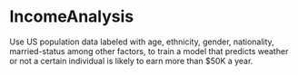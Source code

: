 # IncomeAnalysis
Use US population data labeled with age, ethnicity, gender, nationality, married-status among other factors, to train a model that predicts weather or not a certain individual is likely to earn more than $50K a year.
